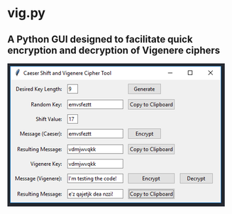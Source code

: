 # vig.py

## A Python GUI designed to facilitate quick encryption and decryption of Vigenere ciphers

<img src="images/vig_screenshot.PNG">
